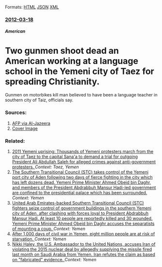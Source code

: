 
Formats: [HTML](/news/2012/03/18/two-gunmen-shoot-dead-an-american-working-at-a-language-school-in-the-yemeni-city-of-taez-for-spreading-christianity.html)  [JSON](/news/2012/03/18/two-gunmen-shoot-dead-an-american-working-at-a-language-school-in-the-yemeni-city-of-taez-for-spreading-christianity.json)  [XML](/news/2012/03/18/two-gunmen-shoot-dead-an-american-working-at-a-language-school-in-the-yemeni-city-of-taez-for-spreading-christianity.xml)  

### [2012-03-18](/news/2012/03/18/index.md)

##### American
# Two gunmen shoot dead an American working at a language school in the Yemeni city of Taez for spreading Christianity. 

Gunmen on motorbikes kill man believed to have been a language teacher in southern city of Taiz, officials say.


### Sources:

1. [AFP via Al-Jazeera](http://www.aljazeera.com/news/middleeast/2012/03/201231873142476900.html)
1. [Cover Image](http://www.aljazeera.com/mritems/Images/2012/3/18/2012318161234267734_20.jpg)

### Related:

1. [2011 Yemeni uprising: Thousands of Yemeni protesters march from the city of Taez to the capital Sana'a to demand a trial for outgoing President Ali Abdullah Saleh for alleged crimes against anti-government protesters. ](/news/2011/12/21/2011-yemeni-uprising-thousands-of-yemeni-protesters-march-from-the-city-of-taez-to-the-capital-sana-a-to-demand-a-trial-for-outgoing-presid.md) _Context: Taez, Yemen_
2. [The Southern Transitional Council (STC) takes control of the Yemeni port city of Aden following two days of fierce fighting in the city which has left dozens dead. Yemeni Prime Minister Ahmed Obeid bin Daghr, and members of the President Abdrabbuh Mansur Hadi-led government are confined to the presidential palace which has been surrounded. ](/news/2018/01/30/the-southern-transitional-council-stc-takes-control-of-the-yemeni-port-city-of-aden-following-two-days-of-fierce-fighting-in-the-city-whic.md) _Context: Yemen_
3. [United Arab Emirates-backed Southern Transitional Council (STC) fighters seize control of government buildings in the southern Yemeni city of Aden, after clashing with forces loyal to President Abdrabbuh Mansur Hadi. At least 10 people are reportedly killed and 30 wounded. Yemeni Prime Minister Ahmed Obeid bin Daghr accuses the separatists of mounting a coup. ](/news/2018/01/28/united-arab-emirates-backed-southern-transitional-council-stc-fighters-seize-control-of-government-buildings-in-the-southern-yemeni-city-o.md) _Context: Yemen_
4. [After 1,000 days of civil war in Yemen, eight million people are at risk of starvation. ](/news/2017/12/22/after-1-000-days-of-civil-war-in-yemen-eight-million-people-are-at-risk-of-starvation.md) _Context: Yemen_
5. [Nikki Haley, the U.S. Ambassador to the United Nations, accuses Iran of violating the 2015 nuclear deal by allegedly supplying the missile fired last month on Saudi Arabia from Yemen. Iran refutes the claim as based on "fabricated" evidence. ](/news/2017/12/14/nikki-haley-the-u-s-ambassador-to-the-united-nations-accuses-iran-of-violating-the-2015-nuclear-deal-by-allegedly-supplying-the-missile-f.md) _Context: Yemen_
